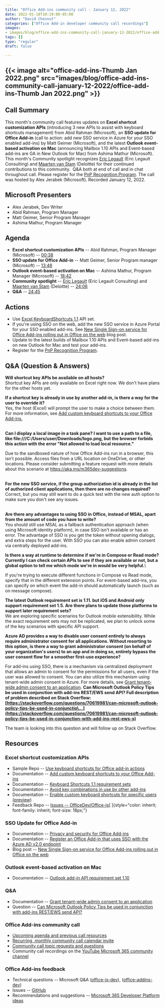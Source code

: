 ```yaml
---
title: "Office Add-ins community call - January 12, 2022"
date: 2022-01-18T10:19:00-05:00
author: "David Chesnut"
categories: ["Office Add-in developer community call recordings"]
images:
- images/blog/office-add-ins-community-call-january-12-2022/office-add-ins-Thumb Jan 2022.png
tags: []
type: "regular"
draft: false

---
```


## {{< image alt="office-add-ins-Thumb Jan 2022.png" src="images/blog/office-add-ins-community-call-january-12-2022/office-add-ins-Thumb Jan 2022.png" >}}


## Call Summary 

This month\'s community call features updates on **Excel shortcut
customization APIs** (introducing 3 new APIs to assist with keyboard
shortcuts management) from Abid Rahman (Microsoft), an **SSO update for
Office Add-in** (call to action: add new SSO service in Azure for your
SSO enabled add-ins) by Matt Geimer (Microsoft), and the latest
**Outlook event-based activation on Mac** (announcing Mailbox 1.10 APIs
and Event-based add-ins are GA in New Outlook for Mac) from Ashima
Mathur (Microsoft). This month's Community spotlight recognizes [Eric
Legault](http://twitter.com/elegault) (Eric Legault Consulting) and
[Maarten van Stam](http://twitter.com/aafvstam) (Deloitte) for their
continued contributions to this community.  Q&A both at end of call and
in chat throughout call. Please register for the [PnP Recognition
Program](https://aka.ms/m365pnp-recognition). The call was hosted by
Alex Jerabek (Microsoft). Recorded January 12, 2022.


## Microsoft Presenters 

-   Alex Jerabek, Dev Writer 
-   Abid Rahman, Program Manager
-   Matt Geimer, Senior Program Manager
-   Ashima Mathur, Program Manager 

## Agenda 

-   **Excel shortcut customization APIs** -- Abid Rahman, Program
    Manager (Microsoft) -- [00:38](https://youtu.be/ncFuSJ4T58k?t=38)
-   **SSO update for Office Add-in** -- Matt Geimer, Senior Program
    manager (Microsoft) -- [13:48](https://youtu.be/ncFuSJ4T58k?t=828)
-   **Outlook event-based activation on Mac** -- Ashima Mathur, Program
    Manager (Microsoft) -- [18:42](https://youtu.be/ncFuSJ4T58k?t=1122)
-   **Community spotlight** -- [Eric
    Legault](http://twitter.com/elegault) (Eric Legault Consulting) and
    [Maarten van Stam](http://twitter.com/aafvstam) (Deloitte) --
    [24:06](https://youtu.be/ncFuSJ4T58k?t=1446)
-   **Q&A** -- [24:45](https://youtu.be/ncFuSJ4T58k?t=1485)

## Actions 

-   Use [Excel KeyboardShortcuts
    1.1](https://github.com/OfficeDev/Office-Add-in-samples/tree/main/Samples/excel-keyboard-shortcuts)
    API set.
-   If you're using SSO on the web, add the new SSO service in Azure
    Portal for your SSO enabled add-ins. See [New Single Sign-on service
    for Office Add-ins rolling out in Office on the
    web](https://devblogs.microsoft.com/microsoft365dev/new-single-sign-on-service-for-office-add-ins-rolling-out-in-office-on-the-web/) blog
    post.
-   Update to the latest builds of Mailbox 1.10 APIs and Event-based
    add-ins on new Outlook for Mac and test your add-ins.
-   Register for the [PnP Recognition
    Program](https://aka.ms/m365pnp-recognition).

## Q&A (Question & Answers) 

**Will shortcut key APIs be available on all hosts?**\
Shortcut key APIs are only available on Excel right now. We don\'t have
plans for the other hosts yet.

**If a shortcut key is already in use by another add-in, is there a way
for the user to override it?**\
Yes, the host (Excel) will prompt the user to make a choice between
them. For more information, see [Add custom keyboard shortcuts to your
Office
Add-ins.](https://docs.microsoft.com/office/dev/add-ins/design/keyboard-shortcuts#avoid-key-combinations-in-use-by-other-add-ins)

\
**Can I display a local image in a task pane? I want to use a path to a
file, like file:///C:/Users/user/Downloads/logo.png, but the browser
forbids this action with the error \"Not allowed to load local
resource.\"**

Due to the sandboxed nature of how Office Add-ins run in a browser, this
isn\'t possible. Access files from a URL location on OneDrive, or other
locations. Please consider submitting a feature request with more
details about this scenario at <https://aka.ms/m365dev-suggestions>.

\
**For the new SSO service, if the group authorization id is already in
the list of authorized client applications, then there are no changes
required?**\
Correct, but you may still want to do a quick test with the new auth
option to make sure you don\'t see any issues.

\
**Are there any advantages to using SSO in Office, instead of MSAL,
apart from the amount of code you have to write?**\
You should still use MSAL as a fallback authentication approach (when
using Microsoft identity platform), in case SSO isn\'t available or has
an error. The advantage of SSO is you get the token without opening
dialogs, and extra steps for the user. With SSO you can also enable
admin consent via centrally deployed add-ins.



**Is there a way at runtime to determine if we\'re in Compose or Read
mode? Currently I can check certain APIs to see if they are available or
not, but a global option to tell me which mode we\'re in would be very
helpful.**\


If you\'re trying to execute different functions in Compose vs Read
mode, specify that in the different extension points. For event-based
add-ins, you can specify on which event the add-in should automatically
launch (such as on message compose).


**The latest Outlook requirement set is 1.11. but iOS and Android only
support requirement set 1.5. Are there plans to update those platforms
to support later requirement sets?**\
We are exploring specific scenarios for Outlook mobile extensibility.
While the exact requirement sets may not be replicated, we plan to
unlock some of the key scenarios with specific API support.

**Azure AD provides a way to disable user consent entirely to always
require administrator consent for all applications. Without resorting to
this option, is there a way to grant administrator consent (on behalf of
your organization\'s users) to an app and in doing so, entirely bypass
the user consent flow for a smoother first-use experience?​**

For add-ins using SSO, there is a mechanism via centralized deployment
that allows an admin to consent for the permissions for all users, even
if the user was allowed to consent. You can also utilize this mechanism
using tenant-wide admin consent in Azure. For more details, see [Grant
tenant-wide admin consent to an
application​](https://docs.microsoft.com/azure/active-directory/manage-apps/grant-admin-consent).
**Can Microsoft Outlook Policy Tips be used in conjunction with add-ins
REST/EWS send API? Full description of problem described on Stack
Overflow:
[https://stackoverflow.com/questions/70619981/can-microsoft-outlook-policy-tips-be-used-in-conjunctio\...](https://stackoverflow.com/questions/70619981/can-microsoft-outlook-policy-tips-be-used-in-conjunction-with-add-ins-rest-ews-s)
​**

​The team is looking into this question and will follow up on Stack
Overflow.

## Resources 

### Excel shortcut customization APIs 

-   Sample Repo -- [Use keyboard shortcuts for Office add-in
    actions](https://github.com/OfficeDev/Office-Add-in-samples/tree/main/Samples/excel-keyboard-shortcuts) 
-   Documentation -- [Add custom keyboard shortcuts to your Office
    Add-ins](https://docs.microsoft.com/office/dev/add-ins/design/keyboard-shortcuts) 
-   Documentation -- [Keyboard Shortcuts 1.1 requirement
    sets](https://docs.microsoft.com/office/dev/add-ins/reference/requirement-sets/keyboard-shortcuts-requirement-sets) 
-   Documentation -- [Avoid key combinations in use by other
    add-ins](https://docs.microsoft.com/office/dev/add-ins/design/keyboard-shortcuts#avoid-key-combinations-in-use-by-other-add-ins) 
-   Documentation -- [Enable custom keyboard shortcuts for specific
    users
    (preview)](https://docs.microsoft.com/office/dev/add-ins/design/keyboard-shortcuts#enable-custom-keyboard-shortcuts-for-specific-users-preview) 
-   Feedback Repo -- [Issues --
    OfficeDev/Office-js](https://github.com/OfficeDev/office-js/issues)[ ]{style="color: inherit; font-family: inherit; font-size: 18px;"}

### SSO Update for Office Add-in 

-   Documentation -- [Privacy and security for Office
    Add-ins](https://docs.microsoft.com/office/dev/add-ins/concepts/privacy-and-security) 
-   Documentation -- [Register an Office Add-in that uses SSO with the
    Azure AD v2.0
    endpoint](https://docs.microsoft.com/office/dev/add-ins/develop/register-sso-add-in-aad-v2) 
-   Blog post -- [New Single Sign-on service for Office Add-ins rolling
    out in Office on the
    web](https://devblogs.microsoft.com/microsoft365dev/new-single-sign-on-service-for-office-add-ins-rolling-out-in-office-on-the-web/) 

### Outlook event-based activation on Mac  

-   Documentation -- [Outlook add-in API requirement set
    1.10](https://docs.microsoft.com/office/dev/add-ins/reference/objectmodel/requirement-set-1.10/outlook-requirement-set-1.10) 

### Q&A 

-   Documentation -- [Grant tenant-wide admin consent to an
    application](https://docs.microsoft.com/azure/active-directory/manage-apps/grant-admin-consent) 
-   Question -- [Can Microsoft Outlook Policy Tips be used in
    conjunction with add-ins REST/EWS send
    API?](https://stackoverflow.com/questions/70619981/can-microsoft-outlook-policy-tips-be-used-in-conjunction-with-add-ins-rest-ews-s) 

### Office Add-ins community call 

-   [Upcoming agenda and previous call
    resources](https://aka.ms/officeaddinsagenda)
-   [Recurring, monthly community call calendar
    invite](https://aka.ms/officeaddinscommunitycall)
-   [Community call topic requests and
    questions](https://aka.ms/officeaddinsform)
-   Community call recordings on the [YouTube Microsoft 365 community
    channel](https://www.youtube.com/channel/UC_mKdhw-V6CeCM7gTo_Iy7w)

### Office Add-ins feedback

-   Technical questions -- Microsoft Q&A
    ([office-js-dev](https://docs.microsoft.com/answers/topics/office-js-dev.html)),
    ([office-addins-dev](https://docs.microsoft.com/answers/topics/office-addins-dev.html))
-   Issues -- [GitHub](https://github.com/OfficeDev/office-js/issues)
-   Recommendations and suggestions -- [Microsoft 365 Developer Platform
    ideas](https://techcommunity.microsoft.com/t5/microsoft-365-developer-platform/idb-p/Microsoft365DeveloperPlatform)
 